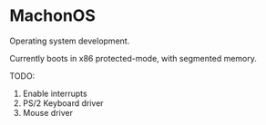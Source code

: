 # MachonOS

Operating system development.


Currently boots in x86 protected-mode, with segmented memory.

TODO:
  1) Enable interrupts
  2) PS/2 Keyboard driver
  3) Mouse driver